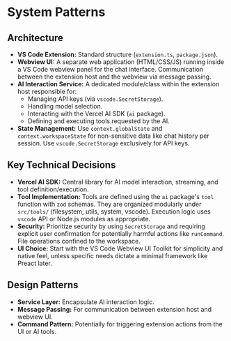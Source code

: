 # System Patterns

## Architecture
- **VS Code Extension:** Standard structure (`extension.ts`, `package.json`).
- **Webview UI:** A separate web application (HTML/CSS/JS) running inside a VS Code webview panel for the chat interface. Communication between the extension host and the webview via message passing.
- **AI Interaction Service:** A dedicated module/class within the extension host responsible for:
    - Managing API keys (via `vscode.SecretStorage`).
    - Handling model selection.
    - Interacting with the Vercel AI SDK (`ai` package).
    - Defining and executing tools requested by the AI.
- **State Management:** Use `context.globalState` and `context.workspaceState` for non-sensitive data like chat history per session. Use `vscode.SecretStorage` exclusively for API keys.

## Key Technical Decisions
- **Vercel AI SDK:** Central library for AI model interaction, streaming, and tool definition/execution.
- **Tool Implementation:** Tools are defined using the `ai` package's `tool` function with `zod` schemas. They are organized modularly under `src/tools/` (filesystem, utils, system, vscode). Execution logic uses `vscode` API or Node.js modules as appropriate.
- **Security:** Prioritize security by using `SecretStorage` and requiring explicit user confirmation for potentially harmful actions like `runCommand`. File operations confined to the workspace.
- **UI Choice:** Start with the VS Code Webview UI Toolkit for simplicity and native feel, unless specific needs dictate a minimal framework like Preact later.

## Design Patterns
- **Service Layer:** Encapsulate AI interaction logic.
- **Message Passing:** For communication between extension host and webview UI.
- **Command Pattern:** Potentially for triggering extension actions from the UI or AI tools.